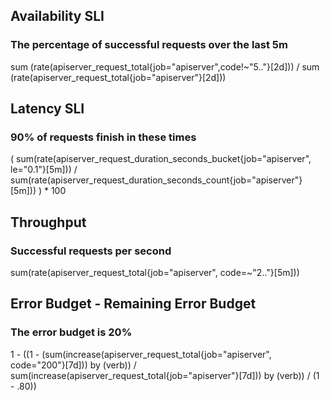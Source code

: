 ## Availability SLI
### The percentage of successful requests over the last 5m
sum (rate(apiserver_request_total{job="apiserver",code!~"5.."}[2d])) / sum (rate(apiserver_request_total{job="apiserver"}[2d]))

## Latency SLI
### 90% of requests finish in these times
(   sum(rate(apiserver_request_duration_seconds_bucket{job="apiserver", le="0.1"}[5m]))   /   sum(rate(apiserver_request_duration_seconds_count{job="apiserver"}[5m])) ) * 100
## Throughput
### Successful requests per second
sum(rate(apiserver_request_total{job="apiserver", code=~"2.."}[5m]))

## Error Budget - Remaining Error Budget
### The error budget is 20%
1 - ((1 - (sum(increase(apiserver_request_total{job="apiserver", code="200"}[7d])) by (verb)) / sum(increase(apiserver_request_total{job="apiserver"}[7d])) by (verb)) / (1 - .80))

